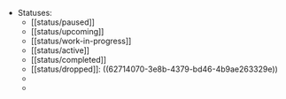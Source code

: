 - Statuses:
	- [[status/paused]]
	- [[status/upcoming]]
	- [[status/work-in-progress]]
	- [[status/active]]
	- [[status/completed]]
	- [[status/dropped]]: ((62714070-3e8b-4379-bd46-4b9ae263329e))
	-
	-